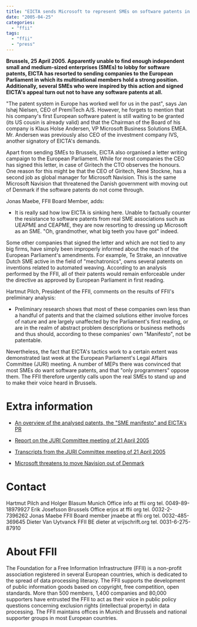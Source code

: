 ```yaml
---
title: "EICTA sends Microsoft to represent SMEs on software patents in EP"
date: "2005-04-25"
categories: 
  - "ffii"
tags: 
  - "ffii"
  - "press"
---
```


**Brussels, 25 April 2005. Apparently unable to find enough independent small and medium-sized enterprises (SMEs) to lobby for software patents, EICTA has resorted to sending companies to the European Parliament in which its multinational members hold a strong position. Additionally, several SMEs who were inspired by this action and signed EICTA's appeal turn out not to have any software patents at all.**

"The patent system in Europe has worked well for us in the past", says Jan Ishøj Nielsen, CEO of PremiTech A/S. However, he forgets to mention that his company's first European software patent is still waiting to be granted (its US cousin is already valid) and that the Chairman of the Board of his company is Klaus Holse Andersen, VP Microsoft Business Solutions EMEA. Mr. Andersen was previously also CEO of the investment company IVS, another signatory of EICTA's demands.

Apart from sending SMEs to Brussels, EICTA also organised a letter writing campaign to the European Parliament. While for most companies the CEO has signed this letter, in case of Giritech the CTO observes the honours. One reason for this might be that the CEO of Giritech, René Stockne, has a second job as global manager for Microsoft Navision. This is the same Microsoft Navision that threatened the Danish government with moving out of Denmark if the software patents do not come through.

Jonas Maebe, FFII Board Member, adds:

- It is really sad how low EICTA is sinking here. Unable to factually counter the resistance to software patents from real SME associations such as UEAPME and CEAPME, they are now resorting to dressing up Microsoft as an SME. "Oh, grandmother, what big teeth you have got" indeed.

Some other companies that signed the letter and which are not tied to any big firms, have simply been improperly informed about the reach of the European Parliament's amendments. For example, Te Strake, an innovative Dutch SME active in the field of "mechatronics", owns several patents on inventions related to automated weaving. According to an analysis performed by the FFII, all of their patents would remain enforceable under the directive as approved by European Parliament in first reading.

Hartmut Pilch, President of the FFII, comments on the results of FFII's preliminary analysis:

- Preliminary research shows that most of these companies own less than a handful of patents and that the claimed solutions either involve forces of nature and are largely unaffected by the Parliament's first reading, or are in the realm of abstract problem descriptions or business methods and thus should, according to these companies' own "Manifesto", not be patentable.

Nevertheless, the fact that EICTA's tactics work to a certain extent was demonstrated last week at the European Parliament's Legal Affairs Committee (JURI) meeting. A number of MEPs there was convinced that most SMEs do want software patents, and that "only programmers" oppose them. The FFII therefore urgently calls upon the real SMEs to stand up and to make their voice heard in Brussels.

# Extra information

- [An overview of the analysed patents, the "SME manifesto" and EICTA's PR](http://swpat.ffii.org/log/05/eictasme04/)
    
- [Report on the JURI Committee meeting of 21 April 2005](http://wiki.ffii.org/JuriPr050421En)
    
- [Transcripts from the JURI Committee meeting of 21 April 2005](http://wiki.ffii.org/Juri050421En)
    
- [Microsoft threatens to move Navision out of Denmark](http://wiki.ffii.org/Navision050215En)
    

# Contact

Hartmut Pilch and Holger Blasum Munich Office info at ffii org tel. 0049-89-18979927 Erik Josefsson Brussels Office erjos at ffii org tel. 0032-2-7396262 Jonas Maebe FFII Board member jmaebe at ffii org tel. 0032-485-369645 Dieter Van Uytvanck FFII BE dieter at vrijschrift.org tel. 0031-6-275-87910

# About FFII

The Foundation for a Free Information Infrastructure (FFII) is a non-profit association registered in several European countries, which is dedicated to the spread of data processing literacy. The FFII supports the development of public information goods based on copyright, free competition, open standards. More than 500 members, 1,400 companies and 80,000 supporters have entrusted the FFII to act as their voice in public policy questions concerning exclusion rights (intellectual property) in data processing. The FFII maintains offices in Munich and Brussels and national supporter groups in most European countries.
